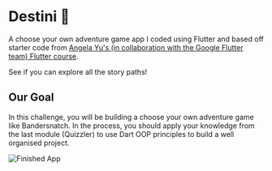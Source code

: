 # Destini 🤔

A choose your own adventure game app I coded using Flutter and based off starter code from [Angela Yu's (in collaboration with the Google Flutter team) Flutter course](https://www.udemy.com/course/flutter-bootcamp-with-dart/).

See if you can explore all the story paths!

## Our Goal

In this challenge, you will be building a choose your own adventure game like Bandersnatch. In the process, you should apply your knowledge from the last module (Quizzler) to use Dart OOP principles to build a well organised project.

![Finished App](https://github.com/londonappbrewery/Images/blob/master/Destini.gif)
